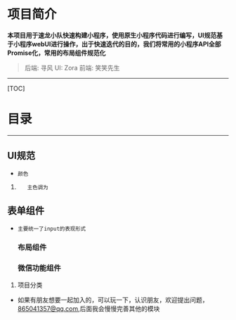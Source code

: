 



# 项目简介

**本项目用于速龙小队快速构建小程序，使用原生小程序代码进行编写，UI规范基于小程序webUI进行操作，出于快速迭代的目的，我们将常用的小程序API全部Promise化，常用的布局组件规范化**

> 后端:  寻风
> UI: Zora
> 前端: 笑笑先生 

---

[TOC]
# 目录
___
##  UI规范
*     颜色
1.        主色调为
## 表单组件
*     主要统一了input的表现形式
  ### 布局组件

  ### 微信功能组件
 
1. 项目分类
<!-- ###  UI规范 -->


  <!-- 使用者需要先熟悉[微信小程序自定义组件](https://developers.weixin.qq.com/miniprogram/dev/framework/custom-component/) 的相关操作 -->
  <!-- # 目录
    ## 功能组件
    ### 图片上传
    1. 核心逻辑 小程序图片上传只能一张一张的上传，这是无法修改的，但是我们可以通过Promise，所有图片都上传完了之后统一再处理，此处利用了Promise.all
     ### 使用微信自带的地址
    2. 需要通过getSetting提前获取授权判断是否同意获取地址
    3. 不同意则用wx.openSetting,该接口需要用button触发,有两种方式,open-type,还有一种是点击后 就可以触发openSetting, -->



* 如果有朋友想要一起加入的，可以玩一下，认识朋友，欢迎提出问题，865041357@qq.com,后面我会慢慢完善其他的模块

